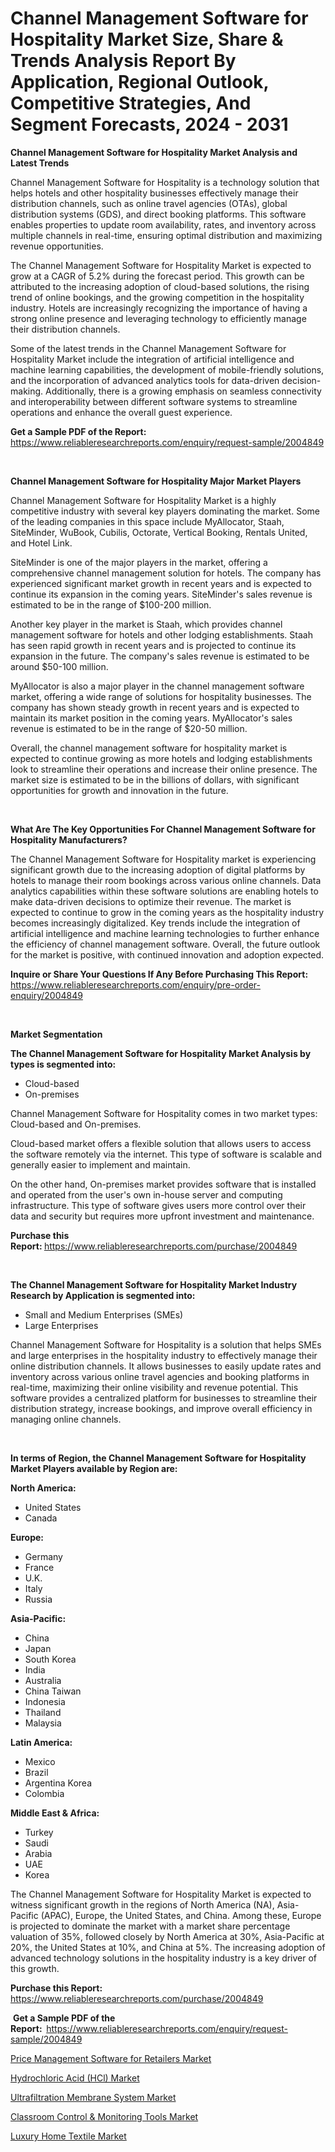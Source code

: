 <p><h1>Channel Management Software for Hospitality Market Size, Share & Trends Analysis Report By Application, Regional Outlook, Competitive Strategies, And Segment Forecasts, 2024 - 2031</h1></p><p><strong>Channel Management Software for Hospitality Market Analysis and Latest Trends</strong></p>
<p><p>Channel Management Software for Hospitality is a technology solution that helps hotels and other hospitality businesses effectively manage their distribution channels, such as online travel agencies (OTAs), global distribution systems (GDS), and direct booking platforms. This software enables properties to update room availability, rates, and inventory across multiple channels in real-time, ensuring optimal distribution and maximizing revenue opportunities.</p><p>The Channel Management Software for Hospitality Market is expected to grow at a CAGR of 5.2% during the forecast period. This growth can be attributed to the increasing adoption of cloud-based solutions, the rising trend of online bookings, and the growing competition in the hospitality industry. Hotels are increasingly recognizing the importance of having a strong online presence and leveraging technology to efficiently manage their distribution channels.</p><p>Some of the latest trends in the Channel Management Software for Hospitality Market include the integration of artificial intelligence and machine learning capabilities, the development of mobile-friendly solutions, and the incorporation of advanced analytics tools for data-driven decision-making. Additionally, there is a growing emphasis on seamless connectivity and interoperability between different software systems to streamline operations and enhance the overall guest experience.</p></p>
<p><strong>Get a Sample PDF of the Report:&nbsp;</strong> <a href="https://www.reliableresearchreports.com/enquiry/request-sample/2004849">https://www.reliableresearchreports.com/enquiry/request-sample/2004849</a></p>
<p>&nbsp;</p>
<p><strong>Channel Management Software for Hospitality Major Market Players</strong></p>
<p><p>Channel Management Software for Hospitality Market is a highly competitive industry with several key players dominating the market. Some of the leading companies in this space include MyAllocator, Staah, SiteMinder, WuBook, Cubilis, Octorate, Vertical Booking, Rentals United, and Hotel Link.</p><p>SiteMinder is one of the major players in the market, offering a comprehensive channel management solution for hotels. The company has experienced significant market growth in recent years and is expected to continue its expansion in the coming years. SiteMinder's sales revenue is estimated to be in the range of $100-200 million.</p><p>Another key player in the market is Staah, which provides channel management software for hotels and other lodging establishments. Staah has seen rapid growth in recent years and is projected to continue its expansion in the future. The company's sales revenue is estimated to be around $50-100 million.</p><p>MyAllocator is also a major player in the channel management software market, offering a wide range of solutions for hospitality businesses. The company has shown steady growth in recent years and is expected to maintain its market position in the coming years. MyAllocator's sales revenue is estimated to be in the range of $20-50 million.</p><p>Overall, the channel management software for hospitality market is expected to continue growing as more hotels and lodging establishments look to streamline their operations and increase their online presence. The market size is estimated to be in the billions of dollars, with significant opportunities for growth and innovation in the future.</p></p>
<p>&nbsp;</p>
<p><strong>What Are The Key Opportunities For Channel Management Software for Hospitality Manufacturers?</strong></p>
<p><p>The Channel Management Software for Hospitality market is experiencing significant growth due to the increasing adoption of digital platforms by hotels to manage their room bookings across various online channels. Data analytics capabilities within these software solutions are enabling hotels to make data-driven decisions to optimize their revenue. The market is expected to continue to grow in the coming years as the hospitality industry becomes increasingly digitalized. Key trends include the integration of artificial intelligence and machine learning technologies to further enhance the efficiency of channel management software. Overall, the future outlook for the market is positive, with continued innovation and adoption expected.</p></p>
<p><strong>Inquire or Share Your Questions If Any Before Purchasing This Report:</strong> <a href="https://www.reliableresearchreports.com/enquiry/pre-order-enquiry/2004849">https://www.reliableresearchreports.com/enquiry/pre-order-enquiry/2004849</a></p>
<p>&nbsp;</p>
<p><strong>Market Segmentation</strong></p>
<p><strong>The Channel Management Software for Hospitality Market Analysis by types is segmented into:</strong></p>
<p><ul><li>Cloud-based</li><li>On-premises</li></ul></p>
<p><p>Channel Management Software for Hospitality comes in two market types: Cloud-based and On-premises. </p><p>Cloud-based market offers a flexible solution that allows users to access the software remotely via the internet. This type of software is scalable and generally easier to implement and maintain.</p><p>On the other hand, On-premises market provides software that is installed and operated from the user's own in-house server and computing infrastructure. This type of software gives users more control over their data and security but requires more upfront investment and maintenance.</p></p>
<p><strong>Purchase this Report:&nbsp;</strong><a href="https://www.reliableresearchreports.com/purchase/2004849">https://www.reliableresearchreports.com/purchase/2004849</a></p>
<p>&nbsp;</p>
<p><strong>The Channel Management Software for Hospitality Market Industry Research by Application is segmented into:</strong></p>
<p><ul><li>Small and Medium Enterprises (SMEs)</li><li>Large Enterprises</li></ul></p>
<p><p>Channel Management Software for Hospitality is a solution that helps SMEs and large enterprises in the hospitality industry to effectively manage their online distribution channels. It allows businesses to easily update rates and inventory across various online travel agencies and booking platforms in real-time, maximizing their online visibility and revenue potential. This software provides a centralized platform for businesses to streamline their distribution strategy, increase bookings, and improve overall efficiency in managing online channels.</p></p>
<p>&nbsp;</p>
<p><strong>In terms of Region, the Channel Management Software for Hospitality Market Players available by Region are:</strong></p>
<p>
    <p> <strong> North America: </strong>
        <ul>
            <li>United States</li>
            <li>Canada</li>
        </ul>
        </p> 
    <p> <strong> Europe: </strong>
        <ul>
            <li>Germany</li>
            <li>France</li>
            <li>U.K.</li>
            <li>Italy</li>
            <li>Russia</li>
        </ul>
        </p> 
    <p> <strong> Asia-Pacific: </strong>
        <ul>
            <li>China</li>
            <li>Japan</li>
            <li>South Korea</li>
            <li>India</li>
            <li>Australia</li>
            <li>China Taiwan</li>
            <li>Indonesia</li>
            <li>Thailand</li>
            <li>Malaysia</li>
        </ul>
        </p> 
    <p> <strong> Latin America: </strong>
        <ul>
            <li>Mexico</li>
            <li>Brazil</li>
            <li>Argentina Korea</li>
            <li>Colombia</li>
        </ul>
        </p> 
    <p> <strong> Middle East & Africa: </strong>
        <ul>
            <li>Turkey</li>
            <li>Saudi</li>
            <li>Arabia</li>
            <li>UAE</li>
            <li>Korea</li>
        </ul>
    </p>
    </p>
<p><p>The Channel Management Software for Hospitality Market is expected to witness significant growth in the regions of North America (NA), Asia-Pacific (APAC), Europe, the United States, and China. Among these, Europe is projected to dominate the market with a market share percentage valuation of 35%, followed closely by North America at 30%, Asia-Pacific at 20%, the United States at 10%, and China at 5%. The increasing adoption of advanced technology solutions in the hospitality industry is a key driver of this growth.</p></p>
<p><strong>Purchase this Report: </strong><a href="https://www.reliableresearchreports.com/purchase/2004849">https://www.reliableresearchreports.com/purchase/2004849</a></p>
<p>&nbsp;<strong>Get a Sample PDF of the Report:&nbsp;&nbsp;</strong><a href="https://www.reliableresearchreports.com/enquiry/request-sample/2004849">https://www.reliableresearchreports.com/enquiry/request-sample/2004849</a></p>
<p><strong></strong></p>
<p><p><a href="https://github.com/okotobwrhuteie/Market-Research-Report-List-1/blob/main/price-management-software-for-retailers-market.md">Price Management Software for Retailers Market</a></p><p><a href="https://issuu.com/reportprime-2/docs/hydrochloric-acid-hcl-market-size-2030.pptx">Hydrochloric Acid (HCl) Market</a></p><p><a href="https://view.publitas.com/reportprime-1/insights-into-ultrafiltration-membrane-system-market-size-analysing-market-share-trends-and-growth-from-2024-to-2031/">Ultrafiltration Membrane System Market</a></p><p><a href="https://github.com/myacatherineblakecaczo9vcsw/Market-Research-Report-List-1/blob/main/classroom-control-monitoring-tools-market.md">Classroom Control & Monitoring Tools Market</a></p><p><a href="https://view.publitas.com/reportprime-1/luxury-home-textile-market-research-report-provides-critical-insights-that-can-help-shape-business-development-and-investment-strategies/">Luxury Home Textile Market</a></p></p>
